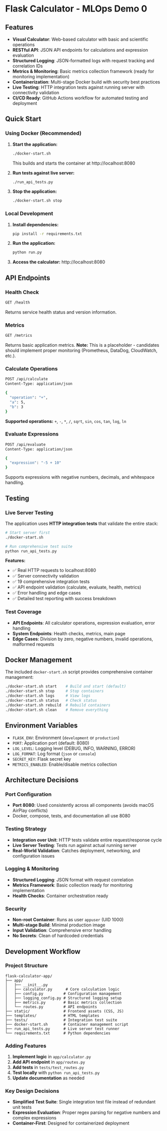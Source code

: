 # Flask Calculator - MLOps Demo 0
 
## Features

- **Visual Calculator**: Web-based calculator with basic and scientific operations
- **RESTful API**: JSON API endpoints for calculations and expression evaluation
- **Structured Logging**: JSON-formatted logs with request tracking and correlation IDs
- **Metrics & Monitoring**: Basic metrics collection framework (ready for monitoring implementation)
- **Containerization**: Multi-stage Docker build with security best practices
- **Live Testing**: HTTP integration tests against running server with connectivity validation
- **CI/CD Ready**: GitHub Actions workflow for automated testing and deployment

## Quick Start

### Using Docker (Recommended)

1. **Start the application:**
   ```bash
   ./docker-start.sh
   ```
   This builds and starts the container at http://localhost:8080

2. **Run tests against live server:**
   ```bash
   ./run_api_tests.py
   ```

3. **Stop the application:**
   ```bash
   ./docker-start.sh stop
   ```

### Local Development

1. **Install dependencies:**
   ```bash
   pip install -r requirements.txt
   ```

2. **Run the application:**
   ```bash
   python run.py
   ```

3. **Access the calculator:** http://localhost:8080

## API Endpoints

### Health Check
```bash
GET /health
```
Returns service health status and version information.

### Metrics
```bash
GET /metrics
```
Returns basic application metrics. **Note:** This is a placeholder - candidates should implement proper monitoring (Prometheus, DataDog, CloudWatch, etc.).

### Calculate Operations
```bash
POST /api/calculate
Content-Type: application/json

{
  "operation": "+",
  "a": 5,
  "b": 3
}
```

**Supported operations:** `+`, `-`, `*`, `/`, `sqrt`, `sin`, `cos`, `tan`, `log`, `ln`

### Evaluate Expressions
```bash
POST /api/evaluate
Content-Type: application/json

{
  "expression": "-5 + 10"
}
```

Supports expressions with negative numbers, decimals, and whitespace handling.

## Testing

### Live Server Testing
The application uses **HTTP integration tests** that validate the entire stack:

```bash
# Start server first
./docker-start.sh

# Run comprehensive test suite
python run_api_tests.py
```

**Features:**
- ✅ Real HTTP requests to localhost:8080
- ✅ Server connectivity validation
- ✅ 19 comprehensive integration tests
- ✅ API endpoint validation (calculate, evaluate, health, metrics)
- ✅ Error handling and edge cases
- ✅ Detailed test reporting with success breakdown

### Test Coverage
- **API Endpoints**: All calculator operations, expression evaluation, error handling
- **System Endpoints**: Health checks, metrics, main page
- **Edge Cases**: Division by zero, negative numbers, invalid operations, malformed requests

## Docker Management

The included `docker-start.sh` script provides comprehensive container management:

```bash
./docker-start.sh start    # Build and start (default)
./docker-start.sh stop     # Stop containers
./docker-start.sh logs     # View logs
./docker-start.sh status   # Check status
./docker-start.sh rebuild  # Rebuild containers
./docker-start.sh clean    # Remove everything
```

## Environment Variables

- `FLASK_ENV`: Environment (`development` or `production`)
- `PORT`: Application port (default: 8080)
- `LOG_LEVEL`: Logging level (DEBUG, INFO, WARNING, ERROR)
- `LOG_FORMAT`: Log format (`json` or `console`)
- `SECRET_KEY`: Flask secret key
- `METRICS_ENABLED`: Enable/disable metrics collection

## Architecture Decisions

### Port Configuration
- **Port 8080**: Used consistently across all components (avoids macOS AirPlay conflicts)
- Docker, compose, tests, and documentation all use 8080

### Testing Strategy
- **Integration over Unit**: HTTP tests validate entire request/response cycle
- **Live Server Testing**: Tests run against actual running server
- **Real-World Validation**: Catches deployment, networking, and configuration issues

### Logging & Monitoring
- **Structured Logging**: JSON format with request correlation
- **Metrics Framework**: Basic collection ready for monitoring implementation
- **Health Checks**: Container orchestration ready

### Security
- **Non-root Container**: Runs as user `appuser` (UID 1000)
- **Multi-stage Build**: Minimal production image
- **Input Validation**: Comprehensive error handling
- **No Secrets**: Clean of hardcoded credentials

## Development Workflow

### Project Structure
```
flask-calculator-app/
├── app/
│   ├── __init__.py
│   ├── calculator.py      # Core calculation logic
│   ├── config.py         # Configuration management  
│   ├── logging_config.py # Structured logging setup
│   ├── metrics.py        # Basic metrics collection
│   └── routes.py         # API endpoints
├── static/               # Frontend assets (CSS, JS)
├── templates/            # HTML templates
├── tests/                # Integration test suite
├── docker-start.sh       # Container management script
├── run_api_tests.py      # Live server test runner
└── requirements.txt      # Python dependencies
```

### Adding Features

1. **Implement logic** in `app/calculator.py`
2. **Add API endpoint** in `app/routes.py` 
3. **Add tests** in `tests/test_routes.py`
4. **Test locally** with `python run_api_tests.py`
5. **Update documentation** as needed

### Key Design Decisions

- **Simplified Test Suite**: Single integration test file instead of redundant unit tests
- **Expression Evaluation**: Proper regex parsing for negative numbers and complex expressions
- **Container-First**: Designed for containerized deployment

